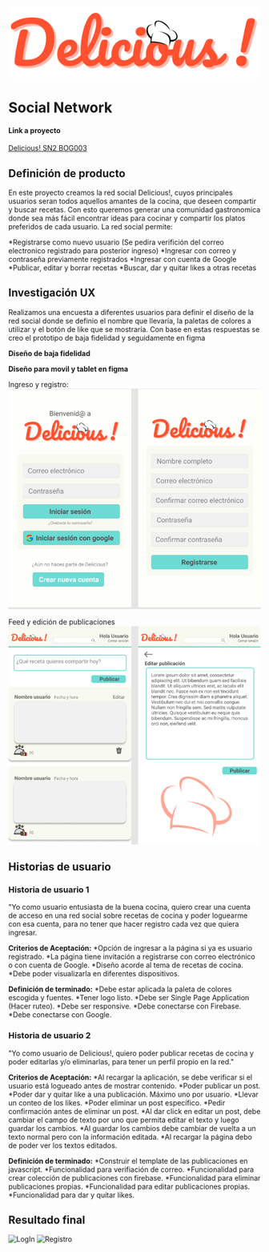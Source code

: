 
![Delicious!](/src/images/Delicious!.png)

# Social Network
#### Link a proyecto
[Delicious! SN2 BOG003](https://camilaforer.github.io/BOG003-social-network/src/#/initial)

## Definición de producto

En este proyecto creamos la red social Delicious!, cuyos principales usuarios seran todos aquellos amantes de la cocina, que deseen compartir y buscar recetas. 
Con esto queremos generar una comunidad gastronomica donde sea más fácil encontrar ideas para cocinar y compartir los platos preferidos de cada usuario. 
La red social permite:

*Registrarse como nuevo usuario (Se pedira verifición del correo electronico registrado para posterior ingreso)
*Ingresar con correo y contraseña previamente registrados
*Ingresar con cuenta de Google
*Publicar, editar y borrar recetas 
*Buscar, dar y quitar likes a otras recetas 

## Investigación UX

Realizamos una encuesta a diferentes usuarios para definir el diseño de la red social donde se definio el nombre que llevaría, la paletas de colores a utilizar y el botón de like que se mostraría. 
Con base en estas respuestas se creo el prototipo de baja fidelidad y seguidamente en figma

**Diseño de baja fidelidad**

**Diseño para movil y tablet en figma**

Ingreso y registro:
![](/src/images/Ingreso-registro.PNG)

Feed y edición de publicaciones
![](src/images/feed-publicacion.PNG)

## Historias de usuario

### Historia de usuario 1
"Yo como usuario entusiasta de la buena cocina, quiero crear una cuenta de acceso en una red social sobre recetas de cocina y poder loguearme con esa cuenta, para no tener que hacer registro cada vez que quiera ingresar.

**Criterios de Aceptación:**
*Opción de ingresar a la página si ya es usuario registrado.
*La página tiene invitación a registrarse con correo electrónico o con cuenta de Google.
*Diseño acorde al tema de recetas de cocina.
*Debe poder visualizarla en diferentes dispositivos.

 **Definición de terminado:**
 *Debe estar aplicada la paleta de colores escogida y fuentes.
 *Tener logo listo.
 *Debe ser Single Page Application (Hacer ruteo).
 *Debe ser responsive.
 *Debe conectarse con Firebase.
 *Debe conectarse con Google.

### Historia de usuario 2
"Yo como usuario de Delicious!, quiero poder publicar recetas de cocina y poder editarlas y/o eliminarlas, para tener un perfil propio en la red."

**Criterios de Aceptación:**
*Al recargar la aplicación, se debe verificar si el usuario está logueado antes de mostrar contenido.
*Poder publicar un post.
*Poder dar y quitar like a una publicación. Máximo uno por usuario.
*Llevar un conteo de los likes.
*Poder eliminar un post específico.
*Pedir confirmación antes de eliminar un post.
*Al dar click en editar un post, debe cambiar el campo de texto por uno que permita editar el texto y luego guardar los cambios.
*Al guardar los cambios debe cambiar de vuelta a un texto normal pero con la información editada.
*Al recargar la página debo de poder ver los textos editados.

**Definición de terminado:**
*Construir el template de las publicaciones en javascript.
*Funcionalidad para verifiación de correo.
*Funcionalidad para crear colección de publicaciones con firebase.
*Funcionalidad para eliminar publicaciones propias.
*Funcionalidad para editar publicaciones propias.
*Funcionalidad para dar y quitar likes.

## Resultado final 

![LogIn](registro-movil.PNG)
![Registro]()
